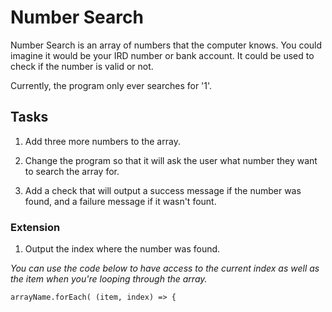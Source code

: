 # Number Search

Number Search is an array of numbers that the computer knows. You could imagine it would be your IRD number or bank account. It could be used to check if the number is valid or not.

Currently, the program only ever searches for '1'.

## Tasks

1. Add three more numbers to the array.

1. Change the program so that it will ask the user what number they want to search the array for.

1. Add a check that will output a success message if the number was found, and a failure message if it wasn't fount.

### Extension

1. Output the index where the number was found.

*You can use the code below to have access to the current index as well as the item when you're looping through the array.*

  `arrayName.forEach( (item, index) => {`
